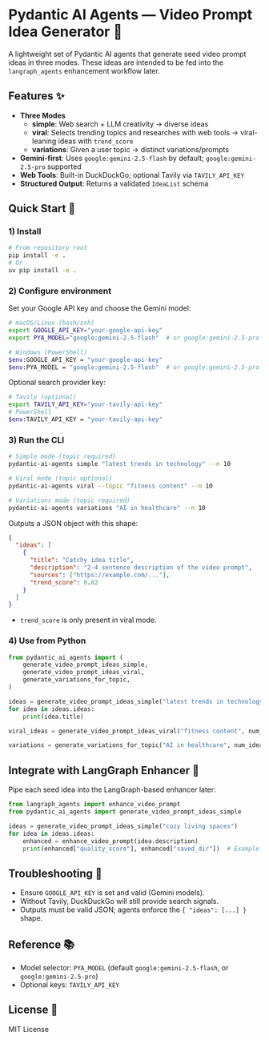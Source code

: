# Pydantic AI Agents — Video Prompt Idea Generator 🎥

A lightweight set of Pydantic AI agents that generate seed video prompt ideas in three modes. These ideas are intended to be fed into the `langraph_agents` enhancement workflow later.

## Features ✨

- **Three Modes**
  - **simple**: Web search + LLM creativity → diverse ideas
  - **viral**: Selects trending topics and researches with web tools → viral-leaning ideas with `trend_score`
  - **variations**: Given a user topic → distinct variations/prompts
- **Gemini-first**: Uses `google:gemini-2.5-flash` by default; `google:gemini-2.5-pro` supported
- **Web Tools**: Built-in DuckDuckGo; optional Tavily via `TAVILY_API_KEY`
- **Structured Output**: Returns a validated `IdeaList` schema

## Quick Start 🚀

### 1) Install

```bash
# From repository root
pip install -e .
# Or
uv pip install -e .
```

### 2) Configure environment

Set your Google API key and choose the Gemini model:

```bash
# macOS/Linux (bash/zsh)
export GOOGLE_API_KEY="your-google-api-key"
export PYA_MODEL="google:gemini-2.5-flash"  # or google:gemini-2.5-pro

# Windows (PowerShell)
$env:GOOGLE_API_KEY = "your-google-api-key"
$env:PYA_MODEL = "google:gemini-2.5-flash"  # or google:gemini-2.5-pro
```

Optional search provider key:

```bash
# Tavily (optional)
export TAVILY_API_KEY="your-tavily-api-key"
# PowerShell
$env:TAVILY_API_KEY = "your-tavily-api-key"
```

### 3) Run the CLI

```bash
# Simple mode (topic required)
pydantic-ai-agents simple "latest trends in technology" --n 10

# Viral mode (topic optional)
pydantic-ai-agents viral --topic "fitness content" --n 10

# Variations mode (topic required)
pydantic-ai-agents variations "AI in healthcare" --n 10
```

Outputs a JSON object with this shape:

```json
{
  "ideas": [
    {
      "title": "Catchy idea title",
      "description": "2-4 sentence description of the video prompt",
      "sources": ["https://example.com/..."],
      "trend_score": 0.82
    }
  ]
}
```

- `trend_score` is only present in viral mode.

### 4) Use from Python

```python
from pydantic_ai_agents import (
    generate_video_prompt_ideas_simple,
    generate_video_prompt_ideas_viral,
    generate_variations_for_topic,
)

ideas = generate_video_prompt_ideas_simple("latest trends in technology", num_ideas=10)
for idea in ideas.ideas:
    print(idea.title)

viral_ideas = generate_video_prompt_ideas_viral("fitness content", num_ideas=10)

variations = generate_variations_for_topic("AI in healthcare", num_ideas=10)
```

## Integrate with LangGraph Enhancer 🔗

Pipe each seed idea into the LangGraph-based enhancer later:

```python
from langraph_agents import enhance_video_prompt
from pydantic_ai_agents import generate_video_prompt_ideas_simple

ideas = generate_video_prompt_ideas_simple("cozy living spaces")
for idea in ideas.ideas:
    enhanced = enhance_video_prompt(idea.description)
    print(enhanced["quality_score"], enhanced["saved_dir"])  # Example fields
```

## Troubleshooting 🔧

- Ensure `GOOGLE_API_KEY` is set and valid (Gemini models).
- Without Tavily, DuckDuckGo will still provide search signals.
- Outputs must be valid JSON; agents enforce the `{ "ideas": [...] }` shape.

## Reference 📚

- Model selector: `PYA_MODEL` (default `google:gemini-2.5-flash`, or `google:gemini-2.5-pro`)
- Optional keys: `TAVILY_API_KEY`

## License 📄

MIT License
